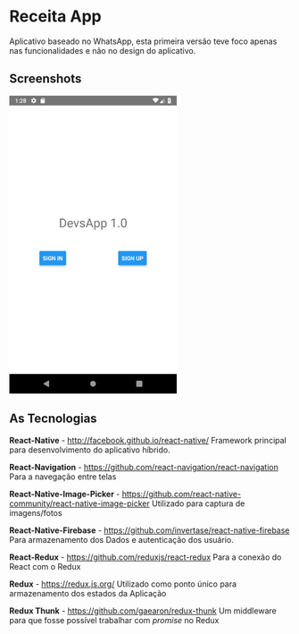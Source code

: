# Receita App
Aplicativo baseado no WhatsApp, esta primeira versão teve foco apenas nas funcionalidades e não no design do aplicativo.

## Screenshots
<img src="https://github.com/reglachek/dev-whats-app/blob/master/src/assets/screenshots/screenshot7.png" width="300">

## As Tecnologias
**React-Native** - http://facebook.github.io/react-native/
Framework principal para desenvolvimento do aplicativo híbrido.

**React-Navigation** - https://github.com/react-navigation/react-navigation
Para a navegação entre telas

**React-Native-Image-Picker** - https://github.com/react-native-community/react-native-image-picker
Utilizado para captura de imagens/fotos

**React-Native-Firebase** - https://github.com/invertase/react-native-firebase
Para armazenamento dos Dados e autenticação dos usuário.

**React-Redux** - https://github.com/reduxjs/react-redux
Para a conexão do React com o Redux

**Redux** - https://redux.js.org/
Utilizado como ponto único para armazenamento dos estados da Aplicação

**Redux Thunk** - https://github.com/gaearon/redux-thunk
Um middleware para que fosse possível trabalhar com *promise* no Redux
